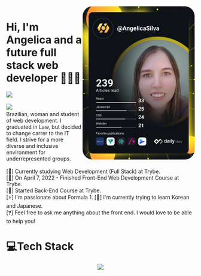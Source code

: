 <div align="left">

  <a href="https://api.daily.dev/get?r=AngelicaCSSilva" target="_blank">
    <img
      width="300"
      align="right"
      src="https://github.com/AngelicaCSSilva/AngelicaCSSilva/blob/main/devcard.svg"
    />
  </a>
</div>


# Hi, I'm Angelica and a future full stack web developer 👱🏻‍♀️
<a href="https://linkedin.com/in/angelicacssilva" target="_blank">
    <img src="https://img.shields.io/badge/LinkedIn-%230077B5.svg?logo=linkedin&logoColor=white"/>
</a>

![](https://komarev.com/ghpvc/?username=AngelicaCSSilva&label=Visitors+Count&color=brightgreen)<br/>
Brazilian, woman and student of web development.
I graduated in Law, but decided to change carrer to the IT field. I strive for a more diverse and inclusive environment for underrepresented groups. <br/><br/>
[🔭] Currently studying Web Development (Full Stack) at Trybe. <br/>
[🌟] On April 7, 2022 - Finished Front-End Web Development Course at Trybe. <br/>
[🌱] Started Back-End Course at Trybe. <br/>
[⚡] I'm passionate about Formula 1.
[💬] I'm currently trying to learn Korean and Japanese. <br/>
[❓] Feel free to ask me anything about the front end. I would love to be able to help you!

# 💻Tech Stack
<p align="center">
  <a href="https://skillicons.dev">
    <img src="https://skillicons.dev/icons?i=git,github,vscode,html,css,bootstrap,js,jest,md,react,redux,styledcomponents,vite,docker,nodejs,express,mysql,mongodb,py" />
  </a>
</p>

